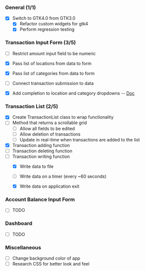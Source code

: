 ### General (1/1)
- [X] Switch to GTK4.0 from GTK3.0
  - [X] Refactor custom widgets for gtk4
  - [X] Perform regression testing

### Transaction Input Form (3/5)
- [ ] Restrict amount input field to be numeric
- [X] Pass list of locations from data to form
- [X] Pass list of categories from data to form
- [ ] Connect transaction submission to data
- [X] Add completion to location and category dropdowns -- [Doc](https://docs.gtk.org/gtk3/class.EntryCompletion.html)
  

### Transaction List (2/5)
- [X] Create TransactionList class to wrap functionality
- [ ] Method that returns a scrollable grid
  - [ ] Allow all fields to be edited
  - [ ] Allow deletion of transactions
  - [ ] Update in real-time when transactions are added to the list  
- [X] Transaction adding function
- [ ] Transaction deleting function
- [ ] Transaction writing function
  - [X] Write data to file
  - [ ] Write data on a timer (every ~60 seconds)
  - [X] Write data on application exit
  

### Account Balance Input Form
- [ ] TODO
  

### Dashboard
- [ ] TODO 
  

### Miscellaneous
- [ ] Change background color of app
- [ ] Research CSS for better look and feel
